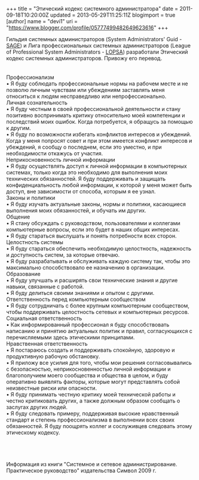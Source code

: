 +++
title = "Этический кодекс системного администратора"
date = 2011-09-18T10:20:00Z
updated = 2013-05-29T11:25:11Z
blogimport = true 
[author]
	name = "devi1"
	uri = "https://www.blogger.com/profile/05777499482649623616"
+++

Гильдия системных администраторов (System Administrators' Guid - <a href="http://sage.org/">SAGE</a>) и Лига профессиональных системных администраторов (League of Professional System Administrators - <a href="https://lopsa.org/">LOPSA</a>) разработали Этический кодекс системных администраторов. Привожу его перевод.<br /><br /><br />Профессионализм<br />• Я буду соблюдать профессиональные нормы на рабочем месте и не позволю личным чувствам или убеждениям заставлять меня относиться к людям несправедливо или непрофессионально.<br />Личная сознательность<br />• Я буду честным в своей профессиональной деятельности и стану позитивно воспринимать критику относительно моей компетенции и последствий моих ошибок. Когда потребуется, я обращусь за помощью к другим.<br />• Я буду по возможности избегать конфликтов интересов и убеждений. Когда у меня попросят совет и при этом имеется конфликт интересов и убеждений, я сообщу о последнем, если это уместно, и при необходимости откажусь от участия.<br />Неприкосновенность личной информации<br />• Я буду осуществлять доступ к личной информации в компьютерных системах, только когда это необходимо для выполнения моих технических обязанностей. Я буду поддерживать и защищать конфиденциальность любой информации, к которой у меня может быть доступ, вне зависимости от способа, которым я ее узнал.<br />Законы и политики<br />• Я буду изучать актуальные законы, нормы и политики, касающиеся выполнения моих обязанностей, и обучать им других.<br />Общение<br />• Я стану обсуждать с руководством, пользователями и коллегами компьютерные вопросы, если это будет в наших общих интересах.<br />• Я буду стараться выслушать и понять потребности всех сторон.<br />Целостность системы<br />• Я буду стараться обеспечить необходимую целостность, надежность и доступность систем, за которые отвечаю.<br />• Я буду разрабатывать и обслуживать каждую систему так, чтобы это максимально способствовало ее назначению в организации.<br />Образование<br />• Я буду улучшать и расширять свои технические знания и другие навыки, связанные с работой.<br />• Я буду делиться своими знаниями и опытом с другими.<br />Ответственность перед компьютерным сообществом<br />• Я буду сотрудничать с более крупным компьютерным сообществом, чтобы поддерживать целостность сетевых и компьютерных ресурсов.<br />Социальная ответственность<br />• Как информированный профессионал я буду способствовать написанию и принятию актуальных политик и правил, согласующихся с перечисляемыми здесь этическими принципами.<br />Нравственная ответственность<br />• Я постараюсь создать и поддерживать спокойную, здоровую и продуктивную рабочую обстановку.<br />• Я приложу все усилия для того, чтобы мои решения согласовывались с безопасностью, неприкосновенностью личной информации и благополучием моего сообщества и общества в целом, и буду оперативно выявлять факторы, которые могут представлять собой неизвестные риски или опасности.<br />• Я буду принимать честную критику моей технической работы и честно критиковать других, а также должным образом сообщать о заслугах других людей.<br />• Я буду следовать примеру, поддерживая высокие нравственный стандарт и степень профессионализма в выполнении всех своих обязанностей. Я буду поощрять коллег и сослуживцев следовать этому этическому кодексу.<br /><br /><br /><br /><br />Информация из книги "Системное и сетевое администрирование. Практическое руководство" издательства Символ 2009 г.
